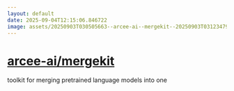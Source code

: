 ```yaml
---
layout: default
date: 2025-09-04T12:15:06.846722
image: assets/20250903T030505663--arcee-ai--mergekit--20250903T031234796--cropped.png
---
```


# [arcee-ai/mergekit](https://github.com/arcee-ai/mergekit)

toolkit for merging pretrained language models into one
